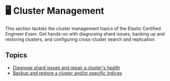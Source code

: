 # 🖥️ Cluster Management

This section tackles the cluster management topics of the Elastic Certified Engineer Exam. Get hands-on with diagnosing shard issues, backing up and restoring clusters, and configuring cross-cluster search and replication.

## Topics

- [Diagnose shard issues and repair a cluster's health](Diagnose_repair_shard_issues/diagnorse_repair_shard_issues.md)
- [Backup and restore a cluster and/or specific indices](Backup_and_Restore/backup_and_restore.md)

